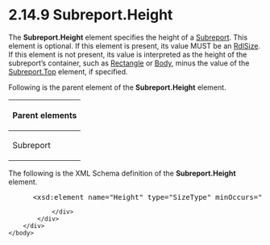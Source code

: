 <html dir="LTR" xmlns:mshelp="http://msdn.microsoft.com/mshelp" xmlns:ddue="http://ddue.schemas.microsoft.com/authoring/2003/5" xmlns:xlink="http://www.w3.org/1999/xlink" xmlns:tool="http://www.microsoft.com/tooltip">
    <head>
        <meta http-equiv="Content-Type" content="text/html; CHARSET=utf-8"></meta>
        <meta name="save" content="history"></meta>
        <title>2.14.9 Subreport.Height</title>
        <xml>
            <mshelp:toctitle title="2.14.9 Subreport.Height"></mshelp:toctitle>
            <mshelp:rltitle title="[MS-RDL]: Subreport.Height"></mshelp:rltitle>
            <mshelp:keyword index="A" term="ccee6f35-9807-4a05-bb83-1d39d292dfa6"></mshelp:keyword>
            <mshelp:attr name="DCSext.ContentType" value="open specification"></mshelp:attr>
            <mshelp:attr name="AssetID" value="ccee6f35-9807-4a05-bb83-1d39d292dfa6"></mshelp:attr>
            <mshelp:attr name="TopicType" value="kbRef"></mshelp:attr>
            <mshelp:attr name="DCSext.Title" value="[MS-RDL]: Subreport.Height" />
        </xml>
    </head>
    <body>
        <div id="header">
            <h1 class="heading">2.14.9 Subreport.Height</h1>
        </div>
        <div id="mainSection">
            <div id="mainBody">
                <div id="allHistory" class="saveHistory"></div>
                <div id="sectionSection0" class="section" name="collapseableSection">
                    

<p>The <b>Subreport.Height</b> element specifies the height of
a <a href="04d4d6d6-e103-48fc-b4f7-bf5b4a7e56e5.htm">Subreport</a>. This
element is optional. If this element is present, its value MUST be an <a href="b40c092e-4fe5-4f7b-a0bf-c98df1361c90.htm">RdlSize</a>. If this element
is not present, its value is interpreted as the height of the subreport’s
container, such as <a href="e36a41ea-aeaf-45cc-969e-8ab1e380882c.htm">Rectangle</a>
or <a href="6bf4e125-fdfd-4d04-88aa-c4395ba8a252.htm">Body</a>, minus the
value of the <a href="87229c86-419f-4c00-93df-a1adc3bcb373.htm">Subreport.Top</a>
element, if specified.</p>

<p>Following is the parent element of the <b>Subreport.Height</b>
element.</p>

<table>
 <thead>
  <tr>
   <th>
   <p>Parent elements</p>
   </th>
  </tr>
 </thead>
 <tr>
  <td>
  <p>Subreport</p>
  </td>
 </tr>
</table>

<p>The following is the XML Schema definition of the <b>Subreport.Height</b>
element.</p>

<dl>
<dd>
<div><pre> &lt;xsd:element name=&quot;Height&quot; type=&quot;SizeType&quot; minOccurs=&quot;0&quot; /&gt;
</pre></div>
</dd></dl>


                </div>
            </div>
        </div>
    </body>
</html>